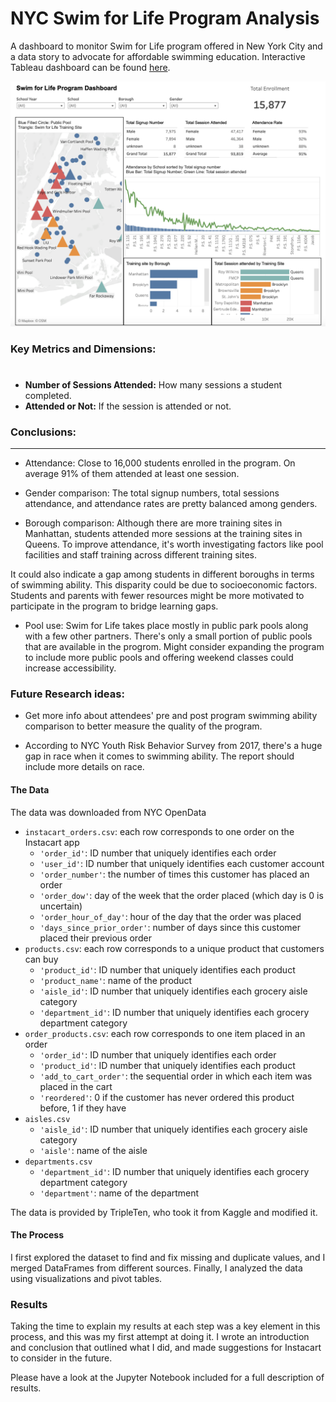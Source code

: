 
# NYC Swim for Life Program Analysis

A dashboard to monitor Swim for Life program offered in New York City and a data story to advocate for affordable swimming education. Interactive Tableau dashboard can be found [here](https://public.tableau.com/shared/6GR6ZR3MQ?:display_count=n&:origin=viz_share_link).

![Alt text](https://github.com/Szhmw/My_Data_Projects/blob/6da5034f8a3292cacf5716a4fe6dc5268cf03688/NYC%20Swim%20for%20Life%20Program%20Analysis/dashboard.png)

### Key Metrics and Dimensions:
#
- **Number of Sessions Attended:** How many sessions a student completed.
- **Attended or Not:** If the session is attended or not.
### Conclusions:
---

- Attendance: Close to 16,000 students enrolled in the program. On average 91% of them attended at least one session. 

- Gender comparison: The total signup numbers, total sessions attendance, and attendance rates are pretty balanced among genders.

- Borough comparison: Although there are more training sites in Manhattan, students attended more sessions at the training sites in Queens. 
To improve attendance, it's worth investigating factors like pool facilities and staff training across different training sites.

It could also indicate a gap among students in different boroughs in terms of swimming ability. This disparity could be due to socioeconomic factors. Students and parents with fewer resources might be more motivated to participate in the program to bridge learning gaps.

- Pool use: Swim for Life takes place mostly in public park pools along with a few other partners. There's only a small portion of public pools that are available in the progrom. Might consider expanding the program to include more public pools and offering weekend classes could increase accessibility.

### Future Research ideas:

- Get more info about attendees' pre and post program swimming ability comparison to better measure the quality of the program.

- According to NYC Youth Risk Behavior Survey from 2017, there's a huge gap in race when it comes to swimming ability. The report should include more details on race.

#### The Data

The data was downloaded from NYC OpenData

- `instacart_orders.csv`: each row corresponds to one order on the Instacart app
    - `'order_id'`: ID number that uniquely identifies each order
    - `'user_id'`: ID number that uniquely identifies each customer account
    - `'order_number'`: the number of times this customer has placed an order
    - `'order_dow'`: day of the week that the order placed (which day is 0 is uncertain)
    - `'order_hour_of_day'`: hour of the day that the order was placed
    - `'days_since_prior_order'`: number of days since this customer placed their previous order
- `products.csv`: each row corresponds to a unique product that customers can buy
    - `'product_id'`: ID number that uniquely identifies each product
    - `'product_name'`: name of the product
    - `'aisle_id'`: ID number that uniquely identifies each grocery aisle category
    - `'department_id'`: ID number that uniquely identifies each grocery department category
- `order_products.csv`: each row corresponds to one item placed in an order
    - `'order_id'`: ID number that uniquely identifies each order
    - `'product_id'`: ID number that uniquely identifies each product
    - `'add_to_cart_order'`: the sequential order in which each item was placed in the cart
    - `'reordered'`: 0 if the customer has never ordered this product before, 1 if they have
- `aisles.csv`
    - `'aisle_id'`: ID number that uniquely identifies each grocery aisle category
    - `'aisle'`: name of the aisle
- `departments.csv`
    - `'department_id'`: ID number that uniquely identifies each grocery department category
    - `'department'`: name of the department

The data is provided by TripleTen, who took it from Kaggle and modified it.

#### The Process

I first explored the dataset to find and fix missing and duplicate values, and I merged DataFrames from different sources. Finally, I analyzed the data using visualizations and pivot tables.

### Results

Taking the time to explain my results at each step was a key element in this process, and this was my first attempt at doing it. I wrote an introduction and conclusion that outlined what I did, and made suggestions for Instacart to consider in the future.

Please have a look at the Jupyter Notebook included for a full description of results.
